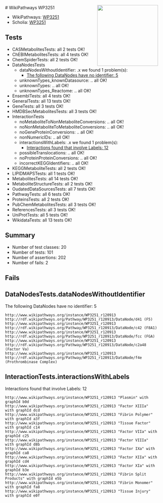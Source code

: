 <img style="float: right; width: 200px" src="https://upload.wikimedia.org/wikipedia/commons/thumb/8/83/Wplogo_with_text_500.png/640px-Wplogo_with_text_500.png" />
# WikiPathways WP3251

* WikiPathways: [WP3251](https://new.wikipathways.org/pathways/WP3251)
* Scholia: [WP3251](https://scholia.toolforge.org/wikipathways/WP3251)
## Tests
* CASMetabolitesTests: all 2 tests OK!
* ChEBIMetabolitesTests: all 4 tests OK!
* ChemSpiderTests: all 2 tests OK!
* DataNodesTests
    * dataNodesWithoutIdentifier: .x we found 1 problem(s):
        * [The following DataNodes have no identifier: 5](#d2d32fa4)
    * unknownTypes_knownDatasource: .. all OK!
    * unknownTypes: .. all OK!
    * unknownTypes_Reactome: .. all OK!
* EnsemblTests: all 4 tests OK!
* GeneralTests: all 13 tests OK!
* GeneTests: all 3 tests OK!
* HMDBSecMetabolitesTests: all 3 tests OK!
* InteractionTests
    * noMetaboliteToNonMetaboliteConversions: .. all OK!
    * noNonMetaboliteToMetaboliteConversions: .. all OK!
    * noGeneProteinConversions: .. all OK!
    * nonNumericIDs: .. all OK!
    * interactionsWithLabels: .x we found 1 problem(s):
        * [Interactions found that involve Labels: 12](#fe97a8ba)
    * possibleTranslocations: .. all OK!
    * noProteinProteinConversions: .. all OK!
    * incorrectKEGGIdentifiers: .. all OK!
* KEGGMetaboliteTests: all 2 tests OK!
* LIPIDMAPSTests: all 1 tests OK!
* MetabolitesTests: all 14 tests OK!
* MetaboliteStructureTests: all 2 tests OK!
* OudatedDataSourcesTests: all 7 tests OK!
* PathwayTests: all 6 tests OK!
* ProteinsTests: all 2 tests OK!
* PubChemMetabolitesTests: all 3 tests OK!
* ReferencesTests: all 3 tests OK!
* UniProtTests: all 5 tests OK!
* WikidataTests: all 13 tests OK!


## Summary

* Number of test classes: 20
* Number of tests: 101
* Number of assertions: 202
* Number of fails: 2

## Fails

<a name="d2d32fa4" />

## DataNodesTests.dataNodesWithoutIdentifier

The following DataNodes have no identifier: 5
```
http://www.wikipathways.org/instance/WP3251_r120913 http://rdf.wikipathways.org/Pathway/WP3251_r120913/DataNode/d41 (F5)
http://www.wikipathways.org/instance/WP3251_r120913 http://rdf.wikipathways.org/Pathway/WP3251_r120913/DataNode/c42 (F8A1)
http://www.wikipathways.org/instance/WP3251_r120913 http://rdf.wikipathways.org/Pathway/WP3251_r120913/DataNode/fcc (FGA)
http://www.wikipathways.org/instance/WP3251_r120913 http://rdf.wikipathways.org/Pathway/WP3251_r120913/DataNode/c2a48 (Factor Va)
http://www.wikipathways.org/instance/WP3251_r120913 http://rdf.wikipathways.org/Pathway/WP3251_r120913/DataNode/f4e (Prothrombinase Complex)
```

<a name="fe97a8ba" />

## InteractionTests.interactionsWithLabels

Interactions found that involve Labels: 12
```
http://www.wikipathways.org/instance/WP3251_r120913 "Plasmin" with graphId b0d
http://www.wikipathways.org/instance/WP3251_r120913 "Factor XIIIa" with graphId dcd
http://www.wikipathways.org/instance/WP3251_r120913 "Fibrin Polymer" with graphId a3f
http://www.wikipathways.org/instance/WP3251_r120913 "Tissue Factor" with graphId c14
http://www.wikipathways.org/instance/WP3251_r120913 "Factor VIIa" with graphId c25
http://www.wikipathways.org/instance/WP3251_r120913 "Factor VIIIa" with graphId d8b
http://www.wikipathways.org/instance/WP3251_r120913 "Factor IXa" with graphId ca8
http://www.wikipathways.org/instance/WP3251_r120913 "Factor XIIa" with graphId cd4
http://www.wikipathways.org/instance/WP3251_r120913 "Factor XIa" with graphId b3e
http://www.wikipathways.org/instance/WP3251_r120913 "Fibrin Split Products" with graphId e5b
http://www.wikipathways.org/instance/WP3251_r120913 "Fibrin Monomer" with graphId fa8
http://www.wikipathways.org/instance/WP3251_r120913 "Tissue Injury" with graphId e0f
```

